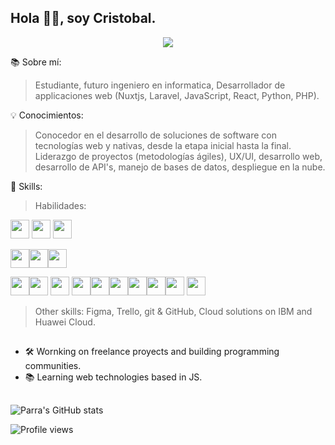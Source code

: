 <head> <link rel="stylesheet" href="https://cdn.jsdelivr.net/gh/devicons/devicon@v2.14.0/devicon.min.css"> </head>

## Hola 👋🏾, soy Cristobal.

<div align="center">
  <img src="https://images.unsplash.com/photo-1619410283995-43d9134e7656?ixlib=rb-1.2.1&ixid=MnwxMjA3fDB8MHxzZWFyY2h8MTN8fHByb2dyYW1hY2lvbnxlbnwwfHwwfHw%3D&w=1000&q=80" />
</div>





📚 Sobre mí:
> Estudiante, futuro ingeniero en informatica, Desarrollador de applicaciones web (Nuxtjs, Laravel, JavaScript, React, Python, PHP).

💡 Conocimientos:

>  Conocedor en el desarrollo de soluciones de software con tecnologías web y nativas, desde la etapa inicial hasta la final.
>  Liderazgo de proyectos (metodologías ágiles), UX/UI, desarrollo web, desarrollo de API's, manejo de bases de datos, despliegue en la nube.

🧠 Skills:  

>Habilidades: 

<img width="30px" src="https://cdn.jsdelivr.net/gh/devicons/devicon/icons/html5/html5-original.svg"/> <img width="30px" src="https://cdn.jsdelivr.net/gh/devicons/devicon/icons/css3/css3-original.svg"/> <img width="30px" src="https://cdn.jsdelivr.net/gh/devicons/devicon/icons/bootstrap/bootstrap-original.svg" />

<img width="30px" src="https://cdn.jsdelivr.net/gh/devicons/devicon/icons/javascript/javascript-original.svg"/><img width="30px"  src="https://cdn.jsdelivr.net/gh/devicons/devicon/icons/typescript/typescript-original.svg" /><img width="30px" src="https://cdn.jsdelivr.net/gh/devicons/devicon/icons/php/php-original.svg"/> 

<img width="30px" src="https://cdn.jsdelivr.net/gh/devicons/devicon/icons/laravel/laravel-plain-wordmark.svg" /><img width="30px" src="https://cdn.jsdelivr.net/gh/devicons/devicon/icons/nodejs/nodejs-plain-wordmark.svg" /> <img width="30px" src="https://cdn.jsdelivr.net/gh/devicons/devicon/icons/express/express-original.svg" /> <img width="30px" src="https://cdn.jsdelivr.net/gh/devicons/devicon/icons/react/react-original.svg" /><img width="30px" src="https://cdn.jsdelivr.net/gh/devicons/devicon/icons/nextjs/nextjs-original.svg" /><img width="30px" src="https://cdn.jsdelivr.net/gh/devicons/devicon/icons/mysql/mysql-original.svg" /><img width="30px" src="https://cdn.jsdelivr.net/gh/devicons/devicon/icons/mongodb/mongodb-original.svg" /><img width="30px" src="https://cdn.jsdelivr.net/gh/devicons/devicon/icons/angularjs/angularjs-original.svg" /><img width="30px" src="https://cdn.jsdelivr.net/gh/devicons/devicon/icons/nestjs/nestjs-plain.svg" /> <img width="30px" src="https://www.python.org/static/community_logos/python-logo-generic.svg"/>

          
          
          
            
          
          
          
          
          
          
          


>Other skills: Figma, Trello, git & GitHub, Cloud solutions on IBM and Huawei Cloud. 
##
- 🛠 Wornking on freelance proyects and building programming communities.
- 📚 Learning web technologies based in JS.


##


 

![Parra's GitHub stats](https://github-readme-stats.vercel.app/api?username=1001-caleb&show_icons=true&theme=dark)


![Profile views](https://gpvc.arturio.dev/1001-caleb)  